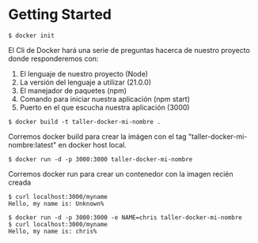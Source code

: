 # Getting Started

```
$ docker init
```

El Cli de Docker hará una serie de preguntas hacerca de nuestro proyecto donde responderemos con:

1. El lenguaje de nuestro proyecto (Node)
2. La versión del lenguaje a utilizar (21.0.0)
3. El manejador de paquetes (npm)
4. Comando para iniciar nuestra aplicación (npm start)
5. Puerto en el que escucha nuestra aplicación (3000)

```
$ docker build -t taller-docker-mi-nombre .
```

Corremos docker build para crear la imágen con el tag "taller-docker-mi-nombre:latest" en docker host local.

```
$ docker run -d -p 3000:3000 taller-docker-mi-nombre
```

Corremos docker run para crear un contenedor con la imagen recién creada

```
$ curl localhost:3000/myname
Hello, my name is: Unknown%
```

```
$ docker run -d -p 3000:3000 -e NAME=chris taller-docker-mi-nombre
$ curl localhost:3000/myname
Hello, my name is: chris%
```

